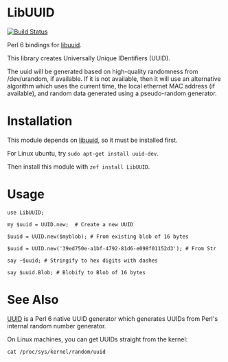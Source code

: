LibUUID
=======

[![Build Status](https://travis-ci.org/CurtTilmes/perl6-libuuid.svg)](https://travis-ci.org/CurtTilmes/perl6-libuuid)

Perl 6 bindings for [libuuid](https://libuuid.sourceforge.io/).

This library creates Universally Unique IDentifiers (UUID).

The uuid will be generated based on high-quality randomness from
/dev/urandom, if available.  If it is not available, then it will use
an alternative algorithm which uses the current time, the local
ethernet MAC address (if available), and random data generated using a
pseudo-random generator.

Installation
============

This module depends on [libuuid](https://libuuid.sourceforge.io/), so
it must be installed first.

For Linux ubuntu, try `sudo apt-get install uuid-dev`.

Then install this module with `zef install LibUUID`.

Usage
=====

    use LibUUID;

    my $uuid = UUID.new;  # Create a new UUID

    $uuid = UUID.new($myblob); # From existing blob of 16 bytes

    $uuid = UUID.new('39ed750e-a1bf-4792-81d6-e098f01152d3'); # From Str

    say ~$uuid; # Stringify to hex digits with dashes

    say $uuid.Blob; # Blobify to Blob of 16 bytes

See Also
========

[UUID](https://github.com/retupmoca/P6-UUID) is a Perl 6 native UUID
generator which generates UUIDs from Perl's internal random number
generator.

On Linux machines, you can get UUIDs straight from the kernel:

    cat /proc/sys/kernel/random/uuid
